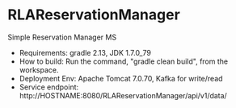 # RLAReservationManager
Simple Reservation Manager MS
- Requirements: gradle 2.13, JDK 1.7.0_79
- How to build: Run the command, "gradle clean build", from the workspace.
- Deployment Env: Apache Tomcat 7.0.70, Kafka for write/read
- Service endpoint: http://HOSTNAME:8080/RLAReservationManager/api/v1/data/
